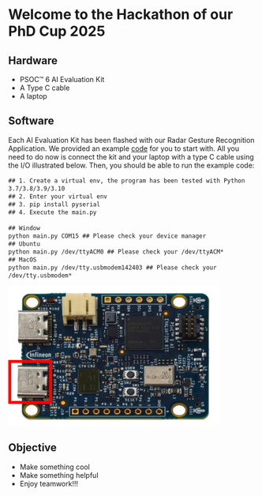 # Welcome to the Hackathon of our PhD Cup 2025

## Hardware
- PSOC™ 6 AI Evaluation Kit
- A Type C cable
- A laptop

## Software
Each AI Evaluation Kit has been flashed with our Radar Gesture Recognition Application. We provided an example [code](./main.py) for you to start with. All you need to do now is connect the kit and your laptop with a type C cable using the I/O illustrated below. Then, you should be able to run the example code:
```
## 1. Create a virtual env, the program has been tested with Python 3.7/3.8/3.9/3.10
## 2. Enter your virtual env
## 3. pip install pyserial
## 4. Execute the main.py

## Window 
python main.py COM15 ## Please check your device manager
## Ubuntu
python main.py /dev/ttyACM0 ## Please check your /dev/ttyACM*
## MacOS
python main.py /dev/tty.usbmodem142403 ## Please check your /dev/tty.usbmodem*
```

![](psoc_ai_kit.png)

## Objective
- Make something cool
- Make something helpful 
- Enjoy teamwork!!!
